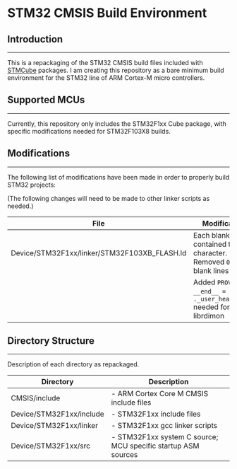# STM32 CMSIS Build Environment

## Introduction
---

This is a repackaging of the STM32 CMSIS build files included with [STMCube](http://www.st.com/en/embedded-software/stm32cube-mcu-packages.html) packages.  I am creating this repository as a bare minimum build environment for the STM32 line of ARM Cortex-M micro controllers. 

## Supported MCUs
---

Currently, this repository only includes the STM32F1xx Cube package, with specific modifications needed for STM32F103X8 builds.

## Modifications
---

The following list of modifications have been made in order to properly build STM32 projects:

(The following changes will need to be made to other linker scripts as needed.)

| File                                         | Modification                                                                 | 
| ---------------------------------------------|------------------------------------------------------------------------------|
| Device/STM32F1xx/linker/STM32F103XB_FLASH.ld | Each blank line contained the `0` character.  Removed `0` from blank lines   |
|                                              | Added `PROVIDE ( __end__ = . );` to `._user_heap_stack` needed for librdimon |

##  Directory Structure
---

Description of each directory as repackaged. 

| Directory                |   Description                                                |
| -------------------------|--------------------------------------------------------------|
| CMSIS/include			   | - ARM Cortex Core M CMSIS include files                      |
| Device/STM32F1xx/include | - STM32F1xx include files                                    |
| Device/STM32F1xx/linker  | - STM32F1xx gcc linker scripts                               |
| Device/STM32F1xx/src	   | - STM32F1xx system C source; MCU specific startup ASM sources|



